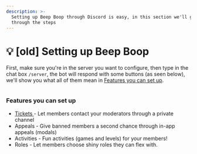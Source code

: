 ```yaml
---
description: >-
  Setting up Beep Boop through Discord is easy, in this section we'll guide you
  through the steps
---
```


# 💡 \[old] Setting up Beep Boop

First, make sure you're in the server you want to configure, then type in the chat box `/server`, the bot will respond with some buttons (as seen below), we'll show you what all of them mean in [Features you can set up](old-setting-up-beep-boop.md#undefined).

<figure><img src="https://turtlepaw.is-from.space/r/Discord_iDHjf8JjNS.png" alt=""><figcaption></figcaption></figure>

### Features you can set up

* [Tickets ](tickets/about.md)- Let members contact your moderators through a private channel
* Appeals - Give banned members a second chance through in-app appeals (modals)
* Activities - Fun activities (games and levels) for your members!
* Roles - Let members choose shiny roles they can flex with.

